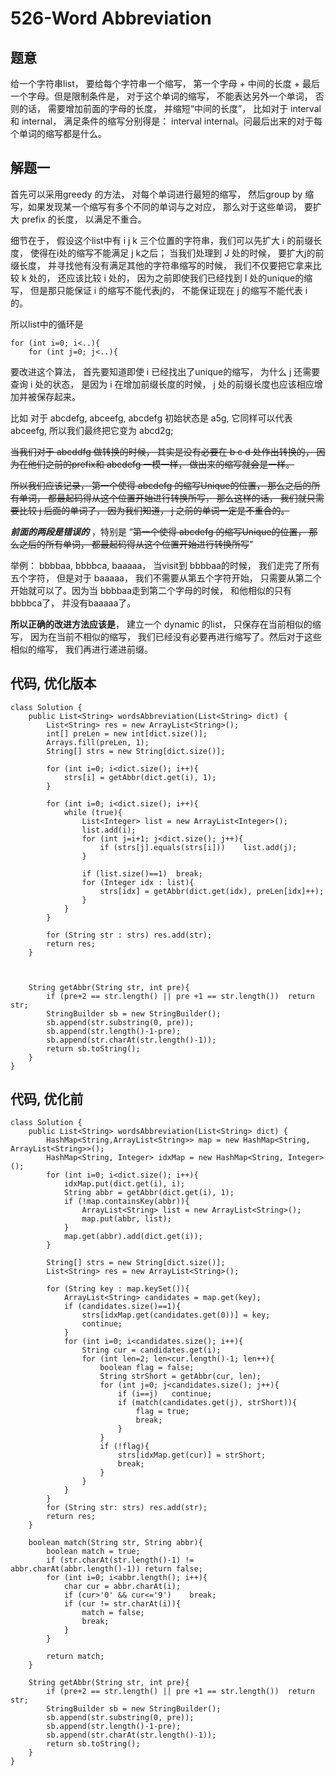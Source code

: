 # 526-Word Abbreviation
## 题意
给一个字符串list， 要给每个字符串一个缩写， 第一个字母 + 中间的长度 + 最后一个字母。但是限制条件是， 对于这个单词的缩写， 不能表达另外一个单词， 否则的话， 需要增加前面的字母的长度， 并缩短“中间的长度”， 比如对于 interval 和 internal， 满足条件的缩写分别得是： interval internal。问最后出来的对于每个单词的缩写都是什么。 


## 解题一
首先可以采用greedy 的方法， 对每个单词进行最短的缩写， 然后group by 缩写，如果发现某一个缩写有多个不同的单词与之对应， 那么对于这些单词， 要扩大 prefix 的长度， 以满足不重合。

细节在于， 假设这个list中有 i j k 三个位置的字符串，我们可以先扩大 i 的前缀长度， 使得在i处的缩写不能满足 j k之后； 当我们处理到 J 处的时候， 要扩大j的前缀长度， 并寻找他有没有满足其他的字符串缩写的时候， 我们不仅要把它拿来比较 k 处的， 还应该比较 i 处的， 因为之前即使我们已经找到 I 处的unique的缩写， 但是那只能保证 i 的缩写不能代表j的， 不能保证现在 j 的缩写不能代表 i 的。

所以list中的循环是

```
for (int i=0; i<..){
	for (int j=0; j<..){
```

要改进这个算法， 首先要知道即使 i 已经找出了unique的缩写， 为什么 j 还需要 查询 i 处的状态， 是因为 i 在增加前缀长度的时候， j 处的前缀长度也应该相应增加并被保存起来。

比如 对于 abcdefg, abceefg, abcdefg 初始状态是 a5g, 它同样可以代表 abceefg, 所以我们最终把它变为 abcd2g; 

<strike>当我们对于 abcddfg 做转换的时候， 其实是没有必要在 b c d 处作出转换的， 因为在他们之前的prefix和 abcdefg 一模一样， 做出来的缩写就会是一样。 

所以我们应该记录， 第一个使得 abcdefg 的缩写Unique的位置， 那么之后的所有单词， 都最起码得从这个位置开始进行转换所写， 那么这样的话， 我们就只需要比较 j 后面的单词了， 因为我们知道， j 之前的单词一定是不重合的。</strike>


***前面的两段是错误的*** ，特别是 “<strike>第一个使得 abcdefg 的缩写Unique的位置， 那么之后的所有单词， 都最起码得从这个位置开始进行转换所写</strike>”

举例： bbbbaa, bbbbca, baaaaa， 当visit到 bbbbaa的时候， 我们走完了所有五个字符， 但是对于 baaaaa， 我们不需要从第五个字符开始， 只需要从第二个开始就可以了。因为当 bbbbaa走到第二个字母的时候， 和他相似的只有 bbbbca了， 并没有baaaaa了。

**所以正确的改进方法应该是**， 建立一个 dynamic 的list， 只保存在当前相似的缩写， 因为在当前不相似的缩写， 我们已经没有必要再进行缩写了。然后对于这些相似的缩写， 我们再进行递进前缀。

## 代码, 优化版本
```
class Solution {
    public List<String> wordsAbbreviation(List<String> dict) {
        List<String> res = new ArrayList<String>();
        int[] preLen = new int[dict.size()];
        Arrays.fill(preLen, 1);
        String[] strs = new String[dict.size()];
        
        for (int i=0; i<dict.size(); i++){
            strs[i] = getAbbr(dict.get(i), 1);
        }
        
        for (int i=0; i<dict.size(); i++){
            while (true){
                List<Integer> list = new ArrayList<Integer>();
                list.add(i);
                for (int j=i+1; j<dict.size(); j++){
                    if (strs[j].equals(strs[i]))    list.add(j);
                }
                
                if (list.size()==1)  break;
                for (Integer idx : list){
                    strs[idx] = getAbbr(dict.get(idx), preLen[idx]++);
                }
            }
        }
        
        for (String str : strs) res.add(str);
        return res;
    }
    

    
    String getAbbr(String str, int pre){
        if (pre+2 == str.length() || pre +1 == str.length())  return str;
        StringBuilder sb = new StringBuilder();
        sb.append(str.substring(0, pre));
        sb.append(str.length()-1-pre);
        sb.append(str.charAt(str.length()-1));
        return sb.toString();
    }
}
```

## 代码, 优化前
```
class Solution {
    public List<String> wordsAbbreviation(List<String> dict) {
        HashMap<String,ArrayList<String>> map = new HashMap<String, ArrayList<String>>();
        HashMap<String, Integer> idxMap = new HashMap<String, Integer>();
        for (int i=0; i<dict.size(); i++){
            idxMap.put(dict.get(i), i);
            String abbr = getAbbr(dict.get(i), 1);
            if (!map.containsKey(abbr)){
                ArrayList<String> list = new ArrayList<String>();
                map.put(abbr, list);
            }
            map.get(abbr).add(dict.get(i));
        }
        
        String[] strs = new String[dict.size()];
        List<String> res = new ArrayList<String>();
        
        for (String key : map.keySet()){
            ArrayList<String> candidates = map.get(key);
            if (candidates.size()==1){
                strs[idxMap.get(candidates.get(0))] = key;
                continue;
            }
            for (int i=0; i<candidates.size(); i++){
                String cur = candidates.get(i);
                for (int len=2; len<cur.length()-1; len++){
                    boolean flag = false;
                    String strShort = getAbbr(cur, len);
                    for (int j=0; j<candidates.size(); j++){
                        if (i==j)   continue;
                        if (match(candidates.get(j), strShort)){
                            flag = true;
                            break;
                        }
                    }
                    if (!flag){
                        strs[idxMap.get(cur)] = strShort;
                        break;
                    }
                }
            }
        }
        for (String str: strs) res.add(str);
        return res;
    }
    
    boolean match(String str, String abbr){
        boolean match = true;
        if (str.charAt(str.length()-1) != abbr.charAt(abbr.length()-1)) return false;
        for (int i=0; i<abbr.length(); i++){
            char cur = abbr.charAt(i);
            if (cur>'0' && cur<='9')    break;
            if (cur != str.charAt(i)){
                match = false;
                break;
            }
        }
        
        return match;
    }
    
    String getAbbr(String str, int pre){
        if (pre+2 == str.length() || pre +1 == str.length())  return str;
        StringBuilder sb = new StringBuilder();
        sb.append(str.substring(0, pre));
        sb.append(str.length()-1-pre);
        sb.append(str.charAt(str.length()-1));
        return sb.toString();
    }
}
```
